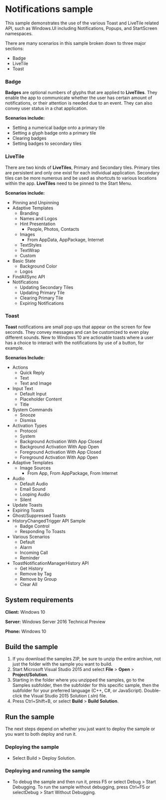 <!---
  category: TilesToastAndNotifications
  samplefwlink: http://go.microsoft.com/fwlink/p/?LinkId=620577
--->

# Notifications sample

This sample demonstrates the use of the various Toast and LiveTile related API, such as Windows.UI including Notifications, Popups, and StartScreen namespaces.

There are many scenarios in this sample broken down to three major sections:
 
- Badge
- LiveTile
- Toast

### Badge

**Badges** are optional numbers of glyphs that are applied to **LiveTiles**. They enable the app to communicate whether the user has certain amount of notifications, or their attention is needed due to an event. They can also convey user status in a chat application.

**Scenarios include:**

- Setting a numerical badge onto a primary tile 
- Setting a glyph badge onto a primary tile
- Clearing badges
- Setting badges to secondary tiles

### LiveTile

There are two kinds of **LiveTiles**, Primary and Secondary tiles. Primary tiles are persistent and only one exist for each individual application. Secondary tiles can be more numerous and be used as shortcuts to various locations within the app. **LiveTiles** need to be pinned to the Start Menu.

**Scenarios include:**

- Pinning and Unpinning
- Adaptive Templates
  - Branding
  - Names and Logos
  - Hint Presentation
    - People, Photos, Contacts
  - Images
    - From AppData, AppPackage, Internet
  - TextStyles
  - TextWrap
  - Custom
- Basic State
  - Background Color
  - Logos
- FindAllSync API
- Notifications
  - Updating Secondary Tiles
  - Updating Primary Tile
  - Clearing Primary Tile
  - Expiring Notifications 

### Toast

**Toast** notifications are small pop ups that appear on the screen for few seconds. They convey messages and can be customized to even play different sounds. New to Windows 10 are actionable toasts where a user has a choice to interact with the notifications by use of a button, for example.  

**Scenarios Include:**

- Actions
  - Quick Reply
  - Text
  - Text and Image
- Input Text
  - Default Input
  - Placeholder Content
  - Title
- System Commands
  - Snooze
  - Dismiss
- Activation Types
  - Protocol
  - System
  - Background Activation With App Closed
  - Background Activation With App Open
  - Foreground Activation With App Closed
  - Foreground Activation With App Open
- Adaptive Templates
  - Image Sources
    - From App, From AppPackage, From  Internet
- Audio
  - Default Audio
  - Email Sound
  - Looping Audio
  - Silent
- Update Toasts
- Expiring Toasts
- Ghost/Suppressed Toasts
- HistoryChangedTrigger API Sample
  - Badge Control
  - Responding To Toasts
- Various Scenarios
  - Default
  - Alarm
  - Incoming Call
  - Reminder
- ToastNotificationManagerHistory API
  - Get History
  - Remove by Tag
  - Remove by Group
  - Clear All


## System requirements

**Client:** Windows 10

**Server:** Windows Server 2016 Technical Preview

**Phone:** Windows 10

## Build the sample

1. If you download the samples ZIP, be sure to unzip the entire archive, not just the folder with the sample you want to build. 
2. Start Microsoft Visual Studio 2015 and select **File** \> **Open** \> **Project/Solution**.
3. Starting in the folder where you unzipped the samples, go to the Samples subfolder, then the subfolder for this specific sample, then the subfolder for your preferred language (C++, C#, or JavaScript). Double-click the Visual Studio 2015 Solution (.sln) file.
4. Press Ctrl+Shift+B, or select **Build** \> **Build Solution**.

## Run the sample

The next steps depend on whether you just want to deploy the sample or you want to both deploy and run it.

### Deploying the sample

- Select Build > Deploy Solution. 

### Deploying and running the sample

- To debug the sample and then run it, press F5 or select Debug >  Start Debugging. To run the sample without debugging, press Ctrl+F5 or selectDebug > Start Without Debugging. 
